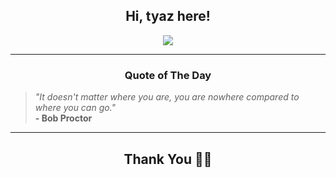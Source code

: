 <h2 align="center"> Hi, tyaz here!</h2>

<p align="center">
<a href="https://github.com/tyazx" alt="github streak"><img src="https://dvst-streak.herokuapp.com/?user=tyazx&theme=tokyonight&fire=DD472C"></a>
</p>

<hr>
<h3 align="center">Quote of The Day</h3>
<p align="center">
<blockquote>
<i>"It doesn't matter where you are, you are nowhere compared to where you can go."</i>
<br>
<b>- Bob Proctor</b>
</blockquote>
</p>


<hr>
<h2 align="center">Thank You 🙏🏼</h2>
